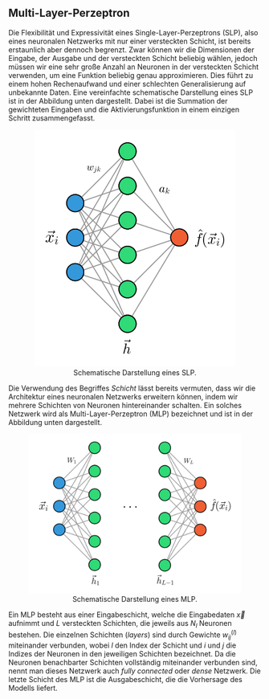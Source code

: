 ## Multi-Layer-Perzeptron

Die Flexibilität und Expressivität eines Single-Layer-Perzeptrons (SLP), also eines neuronalen Netzwerks mit nur 
einer versteckten Schicht, ist bereits erstaunlich aber dennoch begrenzt. Zwar können wir die Dimensionen der Eingabe, 
der Ausgabe und der versteckten Schicht beliebig wählen, jedoch müssen wir eine sehr große Anzahl an Neuronen in der 
versteckten Schicht verwenden, um eine Funktion beliebig genau approximieren. Dies führt zu einem hohen Rechenaufwand und 
einer schlechten Generalisierung auf unbekannte Daten. Eine vereinfachte schematische Darstellung eines SLP ist 
in der Abbildung unten dargestellt. Dabei ist die Summation der gewichteten Eingaben und die Aktivierungsfunktion 
in einem einzigen Schritt zusammengefasst.

<figure>
    <center>
    <img src="../assets/figures/06-neural_networks/slp.svg"
         alt="SLP"
         width="400"\>
    <figcaption>Schematische Darstellung eines SLP.</figcaption>
    </center>
</figure>

Die Verwendung des Begriffes *Schicht* lässt bereits vermuten, dass wir die Architektur eines neuronalen Netzwerks 
erweitern können, indem wir mehrere Schichten von Neuronen hintereinander schalten. Ein solches Netzwerk wird als 
Multi-Layer-Perzeptron (MLP) bezeichnet und ist in der Abbildung unten dargestellt. 

<figure>
    <center>
    <img src="../assets/figures/06-neural_networks/mlp.svg"
         alt="MLP"
         width="600"\>
    <figcaption>Schematische Darstellung eines MLP.</figcaption>
    </center>
</figure>

Ein MLP besteht aus einer Eingabeschicht, welche die Eingabedaten $\vec{x}$ aufnimmt und $L$ versteckten Schichten, 
die jeweils aus $N_l$ Neuronen bestehen. Die einzelnen Schichten (*layers*) sind durch Gewichte $w_{ij}^{(l)}$ 
miteinander verbunden, wobei $l$ den Index der Schicht und $i$ und $j$ die Indizes der Neuronen in den jeweiligen 
Schichten bezeichnet. Da die Neuronen benachbarter Schichten vollständig miteinander verbunden sind, nennt man 
dieses Netzwerk auch *fully connected* oder *dense* Netzwerk. Die letzte Schicht des MLP ist die Ausgabeschicht, 
die die Vorhersage des Modells liefert.